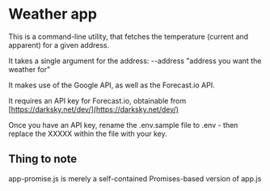 # Weather app

This is a command-line utility, that fetches the temperature (current and apparent) for a given address.

It takes a single argument for the address:
--address "address you want the weather for"

It makes use of the Google API, as well as the Forecast.io API.

It requires an API key for Forecast.io, obtainable from [https://darksky.net/dev/](https://darksky.net/dev/)

Once you have an API key, rename the .env.sample file to .env - then replace the XXXXX within the file with your key.

## Thing to note

app-promise.js is merely a self-contained Promises-based version of app.js
